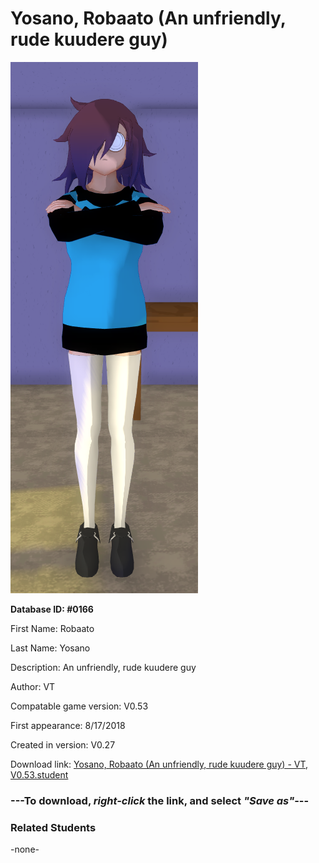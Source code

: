 # Yosano, Robaato (An unfriendly, rude kuudere guy)

<img src="../../Files/Images/Yosano, Robaato (An unfriendly, rude kuudere guy).png" title="Yosano, Robaato (An unfriendly, rude kuudere guy) - VT, V0.53">

**Database ID: #0166**

First Name: Robaato

Last Name: Yosano

Description: An unfriendly, rude kuudere guy

Author: VT

Compatable game version: V0.53

First appearance: 8/17/2018

Created in version: V0.27

Download link: <a href="https://raw.githubusercontent.com/Arbiter1223/Daigaku-Gurashi-Custom-Students/master/Files/Student%20Files/Yosano%2C%20Robaato%20(An%20unfriendly%2C%20rude%20kuudere%20guy)%20-%20VT%2C%20V0.53.student">Yosano, Robaato (An unfriendly, rude kuudere guy) - VT, V0.53.student</a>

### ---**To download, _right-click_ the link, and select _"Save as"_**---

### Related Students

-none-
